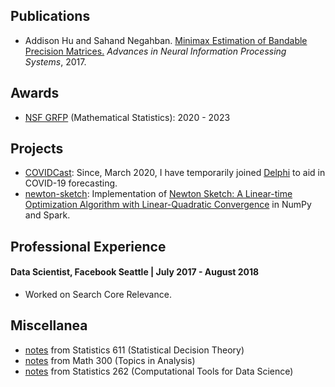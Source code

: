 ## Publications
* Addison Hu and Sahand Negahban.  [Minimax Estimation of Bandable Precision
  Matrices.](https://arxiv.org/abs/1710.07006)  _Advances in Neural
  Information Processing Systems_, 2017.

##

## Awards
* [NSF GRFP](https://www.nsfgrfp.org/) (Mathematical Statistics): 2020 - 2023

## Projects
* [COVIDCast](covidcast.cmu.edu): Since, March 2020, I have temporarily
  joined [Delphi](delphi.cmu.edu) to aid in COVID-19 forecasting.
* [newton-sketch](https://github.com/huisaddison/newton-sketch): Implementation of
  [Newton Sketch: A Linear-time Optimization Algorithm with Linear-Quadratic
  Convergence](https://arxiv.org/abs/1505.02250)
  in NumPy and Spark.
  
## Professional Experience

#### **Data Scientist, Facebook Seattle** | July 2017 - August 2018
* Worked on Search Core Relevance.


## Miscellanea
* [notes](pdfs/STAT611Notes.pdf) from Statistics 611 (Statistical Decision Theory)
* [notes](classnotes/math300.html) from Math 300 (Topics in Analysis)
* [notes](pdfs/STAT262Notes.pdf) from Statistics 262 (Computational Tools for
  Data Science)
